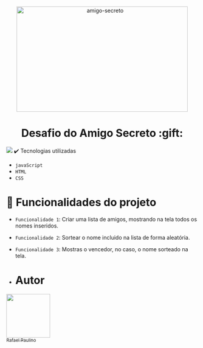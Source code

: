 # 
<p align="center">
<img width="450" height="277" alt="amigo-secreto" src="https://github.com/user-attachments/assets/1acc8920-bbcb-4301-8c08-a9cd633e88ba" />
<h1 align="center">  Desafio do Amigo Secreto :gift: </h1>
<p></p>
<img loading="lazy" src="http://img.shields.io/static/v1?label=STATUS&message=DESAFIO%20FINALIZADO&color=GREEN&style=for-the-badge"/>
✔️ Tecnologias utilizadas

- ``javaScript``
- ``HTML``
- ``CSS``

# :hammer: Funcionalidades do projeto
- `Funcionalidade 1`: Criar uma lista de amigos, mostrando na tela todos os nomes inseridos.
- `Funcionalidade 2`: Sortear o nome incluido na lista de forma aleatória.
- `Funcionalidade 3`: Mostras o vencedor, no caso, o nome sorteado na tela.

- # Autor
[<img loading="lazy" src="https://avatars.githubusercontent.com/u/223026797?v=4" width=115><br><sub>Rafael Paulino</sub>](https://github.com/RafaeelPaulino) 
